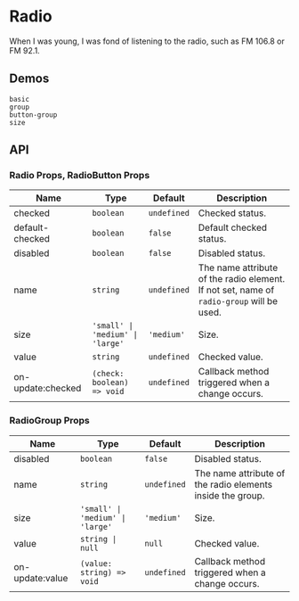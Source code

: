 # Radio

<!--single-column-->

When I was young, I was fond of listening to the radio, such as FM 106.8 or FM 92.1.

## Demos

```demo
basic
group
button-group
size
```

## API

### Radio Props, RadioButton Props

| Name | Type | Default | Description |
| --- | --- | --- | --- |
| checked | `boolean` | `undefined` | Checked status. |
| default-checked | `boolean` | `false` | Default checked status. |
| disabled | `boolean` | `false` | Disabled status. |
| name | `string` | `undefined` | The name attribute of the radio element. If not set, name of `radio-group` will be used. |
| size | `'small' \| 'medium' \| 'large'` | `'medium'` | Size. |
| value | `string` | `undefined` | Checked value. |
| on-update:checked | `(check: boolean) => void` | `undefined` | Callback method triggered when a change occurs. |

### RadioGroup Props

| Name | Type | Default | Description |
| --- | --- | --- | --- |
| disabled | `boolean` | `false` | Disabled status. |
| name | `string` | `undefined` | The name attribute of the radio elements inside the group. |
| size | `'small' \| 'medium' \| 'large'` | `'medium'` | Size. |
| value | `string \| null` | `null` | Checked value. |
| on-update:value | `(value: string) => void` | `undefined` | Callback method triggered when a change occurs. |
